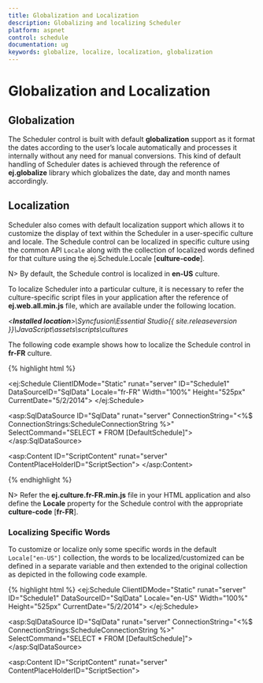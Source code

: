 ```yaml
---
title: Globalization and Localization
description: Globalizing and localizing Scheduler
platform: aspnet
control: schedule
documentation: ug
keywords: globalize, localize, localization, globalization 
---
```

# Globalization and Localization

## Globalization

The Scheduler control is built with default **globalization** support as it format the dates according to the user’s locale automatically and processes it internally without any need for manual conversions. This kind of default handling of Scheduler dates is achieved through the reference of **ej.globalize** library which globalizes the date, day and month names accordingly. 

## Localization

Scheduler also comes with default localization support which allows it to customize the display of text within the Scheduler in a user-specific culture and locale. The Schedule control can be localized in specific culture using the common API `Locale` along with the collection of localized words defined for that culture using the ej.Schedule.Locale [**culture-code**].

N> By default, the Schedule control is localized in **en-US** culture.

To localize Scheduler into a particular culture, it is necessary to refer the culture-specific script files in your application after the reference of **ej.web.all.min.js** file, which are available under the following location.                   

_<**Installed location**>\Syncfusion\Essential Studio\{{ site.releaseversion }}\JavaScript\assets\scripts\cultures_

The following code example shows how to localize the Schedule control in **fr-FR** culture.

{% highlight html %}

<!--Container for ejScheduler widget-->
<ej:Schedule ClientIDMode="Static" runat="server" ID="Schedule1" DataSourceID="SqlData" Locale="fr-FR" Width="100%" Height="525px" CurrentDate="5/2/2014">
    <AppointmentSettings Id="Id" Subject="Subject" AllDay="AllDay" StartTime="StartTime" EndTime="EndTime" Description="Description" Recurrence="Recurrence" RecurrenceRule="RecurrenceRule"/>
</ej:Schedule>

<asp:SqlDataSource ID="SqlData" runat="server" ConnectionString="<%$ ConnectionStrings:ScheduleConnectionString %>"
            SelectCommand="SELECT * FROM [DefaultSchedule]"></asp:SqlDataSource>

<asp:Content ID="ScriptContent" runat="server" ContentPlaceHolderID="ScriptSection">
    <script type="text/javascript">
            ej.Schedule.Locale["fr-FR"] = {
                ReminderWindowTitle: "Fenêtre de rappel",
                CreateAppointmentTitle: "créer un rendez-",
                RecurrenceEditTitle: "Modifier répétition nomination",
                RecurrenceEditMessage: "Comment voulez-vous changer le cas dans la série?",
                RecurrenceEditOnly: "Seulement cette nomination",
                RecurrenceEditSeries: "La série entière",
                PreviousAppointment: "Nomination précédente",
                NextAppointment: "prochain rendez-vous",
                AppointmentSubject: "sujet",
                StartTime: "Heure de début",
                EndTime: "Heure de fin",
                AllDay: "toute la journée",
                Today: "aujourd'hui",
                Recurrence: "répétition",
                Done: "Terminé",
                Cancel: "annuler",
                Ok: "Ok",
                RepeatBy: "Répétez par",
                RepeatEvery: "répéter chaque",
                RepeatOn: "répéter l'opération sur",
                StartsOn: "démarre sur",
                Ends: "extrémités",
                Summary: "résumé",
                Daily: "quotidien",
                Weekly: "hebdomadaire",
                Monthly: "mensuel",
                Yearly: "annuel",
                Every: "tous",
                EveryWeekDay: "chaque jour de la semaine",
                Never: "jamais",
                After: "après",
                Occurence: "apparition",
                On: "sur",
                Edit: "Modifier",
                RecurrenceDay: "Jour (s)",
                RecurrenceWeek: "Semaine (s)",
                RecurrenceMonth: "Mois (s)",
                RecurrenceYear: "Année (s)",
                The: "la",
                OfEvery: "de chaque",
                First: "première",
                Second: "deuxième",
                Third: "troisième",
                Fourth: "quatrième",
                Last: "dernier",
                WeekDay: "jour de la semaine",
                WeekEndDay: "Jour de week-end",
                Subject: "sujet",
                Categorize: "Catégories",
                DueIn: "En raison",
                DismissAll: "rejeter tout",
                Dismiss: "rejeter",
                OpenItem: "Ouvrir l'élément",
                Snooze: "répétition",
                Day: "jour",
                Week: "semaine",
                WorkWeek: "Semaine de travail",
                Month: "mois",
                AddEvent: "Ajouter événement",
                CustomView: "Vue personnalisée",
                Agenda: "ordre du jour",
                Detailed: "détaillé",
                EventBeginsin: "Nomination commence dans",
                Editevent: "Modifier nomination",
                Editseries: "Modifier série",
                Times: "fois",
                Until: "jusqu'à",
                Eventwas: "rendez-vous était",
                Hours: "hrs",
                Minutes: "minutes",
                Overdue: "en retard",
                Days: "jour (s)",
                Event: "sujet",
                Select: "sélectionner",
                Previous: "prev",
                Next: "suivant",
                Close: "proche",
                Delete: "effacer",
                Date: "date",
                Showin: "montrer en",
                Gotodate: "Aller à la date",
                Resources: "RESSOURCES",
                RecurrenceDeleteTitle: "Supprimer répétition rendez-",
                Location: "emplacement",
                Priority: "priorité",
                RecurrenceAlert: "alerte",
                WrongPattern: "Le modèle de récurrence est pas valable",
                CreateError: "La durée de la nomination doit être plus courte que la façon dont elle se produit fréquemment. Raccourcir la durée ou changer le modèle de récurrence dans la boîte de dialogue Récurrence de rendez.",
                DragResizeError: "Impossible de replanifier une occurrence du rendez-vous récurrent. si elle saute sur une occurrence ultérieure du même rendez-vous.",
                StartEndError: "L'heure de fin doit être supérieur à l'heure de début",
                MouseOverDeleteTitle: "supprimer un rendez-",
                DeleteConfirmation: "Êtes-vous sûr de vouloir supprimer ce rendez-vous?",
                Time: "Temps"
            }         
        </script>
</asp:Content>

{% endhighlight %}

N> Refer the **ej.culture.fr-FR.min.js** file in your HTML application and also define the **Locale** property for the Schedule control with the appropriate **culture-code** [**fr-FR**].


### Localizing Specific Words

To customize or localize only some specific words in the default `Locale["en-US"]` collection, the words to be localized/customized can be defined in a separate variable and then extended to the original collection as depicted in the following code example.

{% highlight html %}
<ej:Schedule ClientIDMode="Static" runat="server" ID="Schedule1" DataSourceID="SqlData" Locale="en-US" Width="100%" Height="525px" CurrentDate="5/2/2014">
    <AppointmentSettings Id="Id" Subject="Subject" AllDay="AllDay" StartTime="StartTime" EndTime="EndTime" Description="Description" Recurrence="Recurrence" RecurrenceRule="RecurrenceRule"/>
</ej:Schedule>

 <asp:SqlDataSource ID="SqlData" runat="server" ConnectionString="<%$ ConnectionStrings:ScheduleConnectionString %>"
            SelectCommand="SELECT * FROM [DefaultSchedule]"></asp:SqlDataSource>
 
<asp:Content ID="ScriptContent" runat="server" ContentPlaceHolderID="ScriptSection">
    <script type="text/javascript">
        var customizationMessage = {
            // customize the appointment window title
            CreateAppointmentTitle: "Create Event",
            // customize the view options text in the Schedule header
            Day: "1 Day",
            Week: "7 Days",
            WorkWeek: "5 Days",
            Month: "Month"
        };

        // Extend only the required changes to the original locale collection
        $.extend(ej.Schedule.Locale["en-US"], customizationMessage);

        </script>
</asp:Content>

{% endhighlight %}

## Time Zone

The Scheduler makes use of the System time zone by default. If it needs to be provided with some other user-specific time zone value, then the API `TimeZone` can be used. Also, the Scheduler can be set to observe the Daylight Saving Time (DST) with its `IsDST` property which is set to **false** by default. 

When `IsDST` property is set to **true**, the Scheduler internally processes the time difference values (for the Start and end time of the appointments) related to the Scheduler time zone that observes daylight savings time. 

The following code example shows the way to set the specific time zone value with the daylight savings time observed in the Scheduler.

{% highlight html %}

<ej:Schedule ClientIDMode="Static" runat="server" ID="Schedule1" DataSourceID="SqlData" Width="100%" Height="525px" TimeZone="UTC +05:30" IsDST="true" CurrentDate="5/2/2014">
    <AppointmentSettings Id="Id" Subject="Subject" AllDay="AllDay" StartTime="StartTime" EndTime="EndTime" Description="Description" Recurrence="Recurrence" RecurrenceRule="RecurrenceRule"/>
</ej:Schedule>

<asp:SqlDataSource ID="SqlData" runat="server" ConnectionString="<%$ ConnectionStrings:ScheduleConnectionString %>"
            SelectCommand="SELECT * FROM [DefaultSchedule]"></asp:SqlDataSource>

{% endhighlight %}

Apart from the default Scheduler time zone, it is also possible to set the different time zone values for each appointments through the properties **startTimeZone** and **endTimeZone** which can be defined as separate fields within the appointment dataSource. When these properties are not explicitly defined for appointments, the appointments Start and End time will be processed based on the Scheduler time zone.

N> The **isDST** property closely relies on the appointment fields like `StartTimeZone` and `EndTimeZone` for appropriate time difference calculations. If these two fields are not defined for appointments, then **IsDST** depends on the System **TimeZone** value.

The following code snippet shows how to define isDST and the time zones for specific appointments.

{% highlight html %}

<ej:Schedule ClientIDMode="Static" runat="server" ID="Schedule1" DataSourceID="SqlData" Width="100%" Height="525px" IsDST="true" CurrentDate="5/2/2014">
    <AppointmentSettings Id="Id" Subject="Subject" AllDay="AllDay" StartTime="StartTime" EndTime="EndTime" Description="Description" StartTimeZone="StartTimeZone" EndTimeZone="EndTimeZone" Recurrence="Recurrence" RecurrenceRule="RecurrenceRule"/>
</ej:Schedule>

<asp:SqlDataSource ID="SqlData" runat="server" ConnectionString="<%$ ConnectionStrings:ScheduleConnectionString %>"
            SelectCommand="SELECT * FROM [DefaultSchedule]"></asp:SqlDataSource>

{% endhighlight %}

It is also possible to define or customize the default time zone collection of the Scheduler, by using the `TimeZoneCollection` API as follows.

{% highlight html %}

<ej:Schedule ClientIDMode="Static" runat="server" ID="Schedule1" DataSourceID="SqlData" Width="100%" Height="525px" CurrentDate="5/2/2014">
    <TimeZoneCollection Id="id" Text="text" Value="value"></TimeZoneCollection>
    <AppointmentSettings Id="Id" Subject="Subject" AllDay="AllDay" StartTime="StartTime" EndTime="EndTime" Description="Description" Recurrence="Recurrence" RecurrenceRule="RecurrenceRule"/>
</ej:Schedule>

 <asp:SqlDataSource ID="SqlData" runat="server" ConnectionString="<%$ ConnectionStrings:ScheduleConnectionString %>"
            SelectCommand="SELECT * FROM [DefaultSchedule]"></asp:SqlDataSource>

{% endhighlight %}

{% highlight c# %}

namespace WebSampleBrowser.Schedule
{
    public partial class Default : System.Web.UI.Page
    {
        protected void Page_Load(object sender, EventArgs e)
        {
            List<TimeZoneCollections> timezonecollection = new List<TimeZoneCollections>();
            timezonecollection.Add(new TimeZoneCollections { text="UTC -04:00", id= "10", value = "UTC -04:00" });
            timezonecollection.Add(new TimeZoneCollections { text = "UTC -03:30", id = "11", value = "UTC -03:30" });
            timezonecollection.Add(new TimeZoneCollections { text = "UTC -03:00", id = "12", value = "UTC -03:00" });
            timezonecollection.Add(new TimeZoneCollections { text = "UTC -02:30", id = "13", value = "UTC -02:30" });
            timezonecollection.Add(new TimeZoneCollections { text = "UTC -01:00", id = "14", value = "UTC -01:00" });
            timezonecollection.Add(new TimeZoneCollections { text = "UTC +00:00", id = "15", value = "UTC +00:00" });
            timezonecollection.Add(new TimeZoneCollections { text = "UTC +01:00", id = "16", value = "UTC +01:00" });
            timezonecollection.Add(new TimeZoneCollections { text = "UTC +02:00", id = "17", value = "UTC +02:00" });
            timezonecollection.Add(new TimeZoneCollections { text = "UTC +03:00", id = "18", value = "UTC +03:00" });
            timezonecollection.Add(new TimeZoneCollections { text = "UTC +03:30", id = "19", value = "UTC +03:30" });
            timezonecollection.Add(new TimeZoneCollections { text = "UTC +04:00", id = "20", value = "UTC +04:00" });
            timezonecollection.Add(new TimeZoneCollections { text = "UTC +04:30", id = "22", value = "UTC +04:30" });
            timezonecollection.Add(new TimeZoneCollections { text = "UTC +05:00", id = "23", value = "UTC +05:00" });
            timezonecollection.Add(new TimeZoneCollections { text = "UTC +05:30", id = "24", value = "UTC +05:30" });

            Schedule1.TimeZoneCollection.DataSource = timezonecollection;
        }
            public class TimeZoneCollections
            {
                public string text { get; set; }
                public string id { get; set; }
                public string value { get; set; }
            }
    }
}

{% endhighlight %}

N> The values defined within the **TimeZoneCollection** dataSource are usually the options displayed at the start and end time zone dropdown fields of the appointment window.

## Time Mode

The time mode of the Scheduler can be either **12** or **24 hours** format which is based on the `Locale` set to the Scheduler. Since the default locale value of the Scheduler is **en-US**, therefore the time mode will be set to **12 hours** format (by default) automatically based on the culture. 

The user can also set specific time mode for the Scheduler using `TimeMode` property which accepts either **String** or **enum** value.

The following code snippet shows the way to set specific **24 hour format time mode** for the Scheduler.

{% highlight html %}

<ej:Schedule ClientIDMode="Static" runat="server" ID="Schedule1" DataSourceID="SqlData" Width="100%" Height="525px" TimeMode="Hour24" CurrentDate="5/2/2014">
    <AppointmentSettings Id="Id" Subject="Subject" AllDay="AllDay" StartTime="StartTime" EndTime="EndTime" Description="Description" Recurrence="Recurrence" RecurrenceRule="RecurrenceRule"/>
</ej:Schedule>

<asp:SqlDataSource ID="SqlData" runat="server" ConnectionString="<%$ ConnectionStrings:ScheduleConnectionString %>"
            SelectCommand="SELECT * FROM [DefaultSchedule]"></asp:SqlDataSource>

{% endhighlight %}

N> If the **TimeMode** property is not set with specific value, then the value will be taken based on the locale assigned for the Scheduler.

## Date Format

Scheduler can be used with all valid date formats. The default date format used in Scheduler is "MM/dd/yyyy". 

If the `DateFormat` property is not specified particularly, then it will be taken based on the locale that is assigned to the Scheduler. The default locale applied on the Scheduler is "en-US", which makes it to follow the "MM/dd/yyyy" pattern by default.

{% highlight html %}

<ej:Schedule ClientIDMode="Static" runat="server" ID="Schedule1" DataSourceID="SqlData" Width="100%" Height="525px" DateFormat="yyyy/MM/dd" CurrentDate="5/2/2014">
    <AppointmentSettings Id="Id" Subject="Subject" AllDay="AllDay" StartTime="StartTime" EndTime="EndTime" Description="Description" Recurrence="Recurrence" RecurrenceRule="RecurrenceRule"/>
</ej:Schedule>

<asp:SqlDataSource ID="SqlData" runat="server" ConnectionString="<%$ ConnectionStrings:ScheduleConnectionString %>"
            SelectCommand="SELECT * FROM [DefaultSchedule]"></asp:SqlDataSource>

{% endhighlight %}

